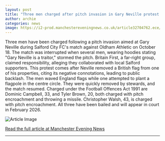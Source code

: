 ```yaml
---
layout: post
title: "Three men charged after pitch invasion in Gary Neville protest at Salford football ground"
author: archie
categories: news
image: https://i2-prod.manchestereveningnews.co.uk/article32704762.ece/ALTERNATES/s1200/0_Salford-City-v-Oldham-Athletic-Sky-Bet-League-Two-Football-Peninsula-Stadium-Salford-UK-18-Oc.jpg
---
```

Three men have been charged following a pitch invasion aimed at Gary Neville during Salford City FC's match against Oldham Athletic on October 18. The match was interrupted when several men, wearing hoodies stating "Gary Neville is a traitor," stormed the pitch. Britain First, a far-right group, claimed responsibility, alleging they collaborated with local Salford supporters. This protest comes after Neville removed a British flag from one of his properties, citing its negative connotations, leading to public backlash. The men waved England flags while one attempted to plant a flagpole in the centre circle. They were quickly removed by stewards, and the match resumed. Charged under the Football Offences Act 1991 are Dominic Campbell, 33, and Tyler Brown, 20, both charged with pitch encroachment and throwing a missile. Christopher Walsh, 43, is charged with pitch encroachment. All three have been bailed and will appear in court in February 2026.

![Article Image](https://i2-prod.manchestereveningnews.co.uk/article32704762.ece/ALTERNATES/s1200/0_Salford-City-v-Oldham-Athletic-Sky-Bet-League-Two-Football-Peninsula-Stadium-Salford-UK-18-Oc.jpg)

[Read the full article at Manchester Evening News](https://www.manchestereveningnews.co.uk/news/greater-manchester-news/three-men-charged-after-pitch-32706089)

---
